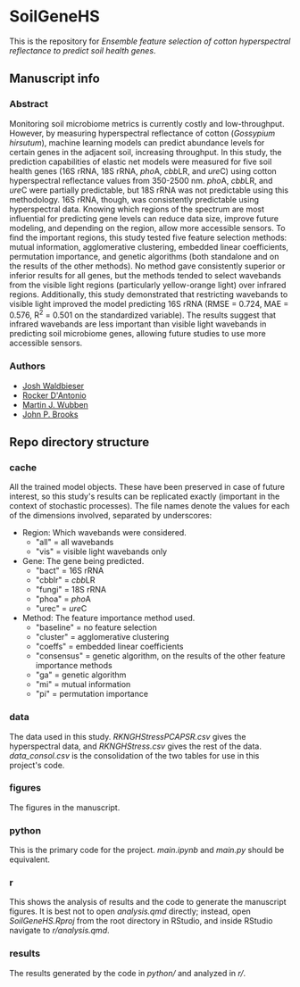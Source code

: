 # SoilGeneHS 

This is the repository for *Ensemble feature selection of cotton hyperspectral reflectance to predict soil health genes*.

## Manuscript info

### Abstract

Monitoring soil microbiome metrics is currently costly and low-throughput. However, by measuring hyperspectral reflectance of cotton (*Gossypium hirsutum*), machine learning models can predict abundance levels for certain genes in the adjacent soil, increasing throughput. In this study, the prediction capabilities of elastic net models were measured for five soil health genes (16S rRNA, 18S rRNA, *pho*A, *cbb*LR, and *ure*C) using cotton hyperspectral reflectance values from 350-2500 nm. *pho*A, *cbb*LR, and *ure*C were partially predictable, but 18S rRNA was not predictable using this methodology. 16S rRNA, though, was consistently predictable using hyperspectral data. Knowing which regions of the spectrum are most influential for predicting gene levels can reduce data size, improve future modeling, and depending on the region, allow more accessible sensors. To find the important regions, this study tested five feature selection methods: mutual information, agglomerative clustering, embedded linear coefficients, permutation importance, and genetic algorithms (both standalone and on the results of the other methods). No method gave consistently superior or inferior results for all genes, but the methods tended to select wavebands from the visible light regions (particularly yellow-orange light) over infrared regions. Additionally, this study demonstrated that restricting wavebands to visible light improved the model predicting 16S rRNA (RMSE = 0.724, MAE = 0.576, R<sup>2</sup> = 0.501 on the standardized variable). The results suggest that infrared wavebands are less important than visible light wavebands in predicting soil microbiome genes, allowing future studies to use more accessible sensors.

### Authors

- [Josh Waldbieser](https://orcid.org/0009-0003-5652-0806)
- [Rocker D'Antonio](https://orcid.org/0009-0001-8444-1772)
- [Martin J. Wubben](https://orcid.org/0000-0002-8056-0272)
- [John P. Brooks](https://orcid.org/0000-0002-6142-6430)

## Repo directory structure

### cache

All the trained model objects. These have been preserved in case of future interest, so this study's results can be replicated exactly (important in the context of stochastic processes). The file names denote the values for each of the dimensions involved, separated by underscores:

- Region: Which wavebands were considered. 
    - "all" = all wavebands
    - "vis" = visible light wavebands only
- Gene: The gene being predicted.
    - "bact" = 16S rRNA
    - "cbblr" = *cbb*LR
    - "fungi" = 18S rRNA
    - "phoa" = *pho*A
    - "urec" = *ure*C
- Method: The feature importance method used.
    - "baseline" = no feature selection
    - "cluster" = agglomerative clustering
    - "coeffs" = embedded linear coefficients
    - "consensus" = genetic algorithm, on the results of the other feature importance methods
    - "ga" = genetic algorithm
    - "mi" = mutual information
    - "pi" = permutation importance

### data

The data used in this study. *RKNGHStressPCAPSR.csv* gives the hyperspectral data, and *RKNGHStress.csv* gives the rest of the data. *data_consol.csv* is the consolidation of the two tables for use in this project's code.

### figures

The figures in the manuscript.

### python

This is the primary code for the project. *main.ipynb* and *main.py* should be equivalent.

### r

This shows the analysis of results and the code to generate the manuscript figures. It is best not to open *analysis.qmd* directly; instead, open *SoilGeneHS.Rproj* from the root directory in RStudio, and inside RStudio navigate to *r/analysis.qmd*.

### results

The results generated by the code in *python/* and analyzed in *r/*.
